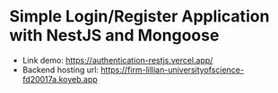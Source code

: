 # Simple Login/Register Application with NestJS and Mongoose

-   Link demo: https://authentication-restjs.vercel.app/
-   Backend hosting url: https://firm-lillian-universityofscience-fd20017a.koyeb.app
